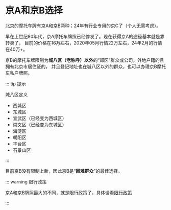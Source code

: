 # 京A和京B选择

北京的摩托车牌有京A和京B两种；24年有行业专用的京C了（个人无需考虑）。

早在上世纪80年代，京A摩托车牌照已经停发了。现在获得京A的途径基本就是靠转卖了，
目前的价格在~~16万左右~~，2020年05月行情22万左右，24年2月的行情在40万+。

京B的摩托车牌限制为**城八区（老称呼）以外**的“郊区”群众或公司。外地户籍的且拥有北京市居住证的，
并且登记地址也在城八区以外的群众，也可以办理京B摩托车私户牌照。

::: tip 提示

城八区定义
- 西城区
- 东城区
- 宣武区（已经变为西城区）
- 崇文区（已经变为东城区）
- 海淀区
- 朝阳区
- 丰台区
- 石景山区

:::

目前京B没有限制上新，因此京B是“**困难群众**”的最佳选择。

::: warning 限行政策

京A和京B牌照最大的不同，就是限行政策了，具体请看[限行政策](restrict-policy.html)

:::
